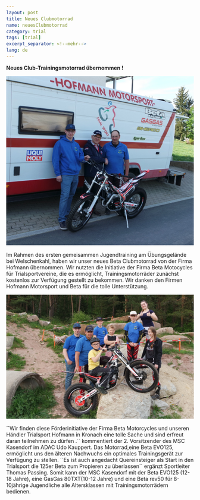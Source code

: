 ```yaml
---
layout: post
title: Neues Clubmotorrad
name: neuesClubmotorrad
category: trial
tags: [trial]
excerpt_separator: <!--mehr-->
lang: de
---
```


**Neues Club-Trainingsmotorrad übernommen !**

![](https://raw.githubusercontent.com/msc-kasendorf/docker/master/docs/download/SAM_2358.JPG)

Im Rahmen des ersten gemeisammen Jugendtraining am Übungsgelände bei Welschenkahl, haben wir unser neues Beta Clubmotorrad von der Firma Hofmann übernommen. Wir nutzten die Initiative der Firma Beta Motocycles für Trialsportvereine, die es ermöglicht, Trainingsmotorräder zunächst kostenlos zur Verfügung gestellt zu bekommen.
Wir danken den Firmen Hofmann Motorsport und Beta für die tolle Unterstützung.

![](https://raw.githubusercontent.com/msc-kasendorf/docker/master/docs/download/SAM_2366.JPG)

<!--mehr-->
´´Wir finden diese Förderinitiative der Firma Beta Motorcycles und unseren Händler Trialsport Hofmann in Kronach eine tolle Sache und sind erfreut daran teilnehmen zu dürfen .´´ kommentiert der 2. Vorsitzender des MSC Kasendorf im ADAC Udo Kauppert.
Das Motorrad,eine Beta EVO125, ermöglicht uns den älteren Nachwuchs ein optimales Trainingsgerät zur Verfügung zu stellen.
´´Es ist auch angedacht Quereinsteiger als Start in den Trialsport die 125er Beta zum Propieren zu überlassen´´ ergänzt Sportleiter Thomas Passing.
Somit kann der MSC Kasendorf mit der Beta EVO125 (12-18 Jahre), eine GasGas 80TXT(10-12 Jahre) und eine Beta rev50 für 8-10jährige Jugendliche alle Altersklassen  mit Trainingsmotorrädern bedienen.
